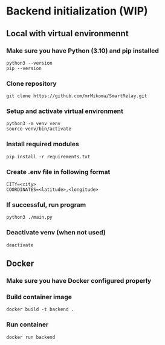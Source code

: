 # Backend initialization (WIP)

## Local with virtual environmennt

### Make sure you have Python (3.10) and pip installed

```
python3 --version
pip --version
```

### Clone repository

```
git clone https://github.com/mrMikoma/SmartRelay.git
```

### Setup and activate virtual environment

```
python3 -m venv venv
source venv/bin/activate
```

### Install required modules

```
pip install -r requirements.txt
```

### Create .env file in following format

```
CITY=<city>
COORDINATES=<latitude>,<longitude>
```

### If successful, run program

```
python3 ./main.py
```

### Deactivate venv (when not used)

```
deactivate
```

## Docker

### Make sure you have Docker configured properly

### Build container image

```
docker build -t backend .
```

### Run container

```
docker run backend
```